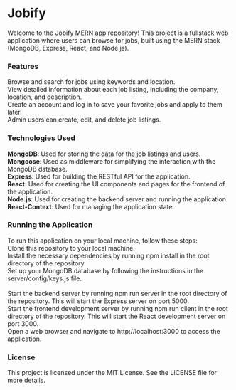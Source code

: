 # Jobify
Welcome to the Jobify MERN app repository! This project is a fullstack web application where users can browse for jobs, built using the MERN stack (MongoDB, Express, React, and Node.js).

### Features
Browse and search for jobs using keywords and location.<br>
View detailed information about each job listing, including the company, location, and description.<br>
Create an account and log in to save your favorite jobs and apply to them later.<br>
Admin users can create, edit, and delete job listings.<br>

### Technologies Used
**MongoDB**: Used for storing the data for the job listings and users.<br>
**Mongoose**: Used as middleware for simplifying the interaction with the MongoDB database.<br>
**Express**: Used for building the RESTful API for the application.<br>
**React**: Used for creating the UI components and pages for the frontend of the application.<br>
**Node.js**: Used for creating the backend server and running the application.<br>
**React-Context**: Used for managing the application state.<br>

### Running the Application
To run this application on your local machine, follow these steps:<br>
Clone this repository to your local machine.<br>
Install the necessary dependencies by running npm install in the root directory of the repository.<br>
Set up your MongoDB database by following the instructions in the server/config/keys.js file.<br><br>
Start the backend server by running npm run server in the root directory of the repository. This will start the Express server on port 5000.<br>
Start the frontend development server by running npm run client in the root directory of the repository. This will start the React development server on port 3000.<br>
Open a web browser and navigate to http://localhost:3000 to access the application.<br>

### License
This project is licensed under the MIT License. See the LICENSE file for more details.
